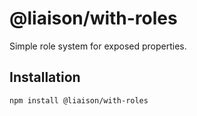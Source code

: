 # @liaison/with-roles

Simple role system for exposed properties.

## Installation

```
npm install @liaison/with-roles
```
